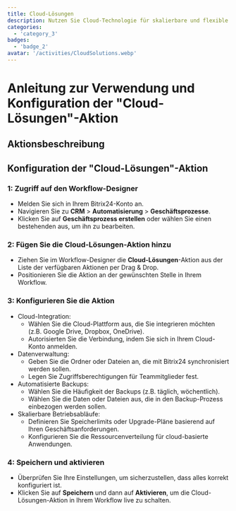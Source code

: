 ```yaml
---
title: Cloud-Lösungen
description: Nutzen Sie Cloud-Technologie für skalierbare und flexible Betriebsabläufe.
categories: 
  - 'category_3'
badges: 
  - 'badge_2'
avatar: '/activities/CloudSolutions.webp'
---
```

# Anleitung zur Verwendung und Konfiguration der "Cloud-Lösungen"-Aktion

## Aktionsbeschreibung

## **Konfiguration der "Cloud-Lösungen"-Aktion**

### 1: Zugriff auf den Workflow-Designer
- Melden Sie sich in Ihrem Bitrix24-Konto an.
- Navigieren Sie zu **CRM** > **Automatisierung** > **Geschäftsprozesse**.
- Klicken Sie auf **Geschäftsprozess erstellen** oder wählen Sie einen bestehenden aus, um ihn zu bearbeiten.

### 2: Fügen Sie die Cloud-Lösungen-Aktion hinzu
- Ziehen Sie im Workflow-Designer die **Cloud-Lösungen**-Aktion aus der Liste der verfügbaren Aktionen per Drag & Drop.
- Positionieren Sie die Aktion an der gewünschten Stelle in Ihrem Workflow.

### 3: Konfigurieren Sie die Aktion
- Cloud-Integration:
  - Wählen Sie die Cloud-Plattform aus, die Sie integrieren möchten (z.B. Google Drive, Dropbox, OneDrive).
  - Autorisierten Sie die Verbindung, indem Sie sich in Ihrem Cloud-Konto anmelden.
- Datenverwaltung:
  - Geben Sie die Ordner oder Dateien an, die mit Bitrix24 synchronisiert werden sollen.
  - Legen Sie Zugriffsberechtigungen für Teammitglieder fest.
- Automatisierte Backups:
  - Wählen Sie die Häufigkeit der Backups (z.B. täglich, wöchentlich).
  - Wählen Sie die Daten oder Dateien aus, die in den Backup-Prozess einbezogen werden sollen.
- Skalierbare Betriebsabläufe:
  - Definieren Sie Speicherlimits oder Upgrade-Pläne basierend auf Ihren Geschäftsanforderungen.
  - Konfigurieren Sie die Ressourcenverteilung für cloud-basierte Anwendungen.

### 4: Speichern und aktivieren
- Überprüfen Sie Ihre Einstellungen, um sicherzustellen, dass alles korrekt konfiguriert ist.
- Klicken Sie auf **Speichern** und dann auf **Aktivieren**, um die Cloud-Lösungen-Aktion in Ihrem Workflow live zu schalten.
